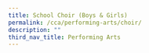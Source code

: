 ```yaml
---
title: School Choir (Boys & Girls)
permalink: /cca/performing-arts/choir/
description: ""
third_nav_title: Performing Arts
---
```

